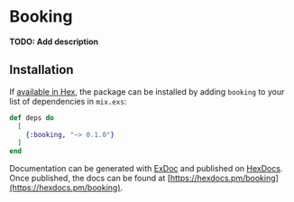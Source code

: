 # Booking

**TODO: Add description**

## Installation

If [available in Hex](https://hex.pm/docs/publish), the package can be installed
by adding `booking` to your list of dependencies in `mix.exs`:

```elixir
def deps do
  [
    {:booking, "~> 0.1.0"}
  ]
end
```

Documentation can be generated with [ExDoc](https://github.com/elixir-lang/ex_doc)
and published on [HexDocs](https://hexdocs.pm). Once published, the docs can
be found at [https://hexdocs.pm/booking](https://hexdocs.pm/booking).

